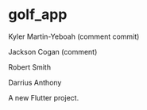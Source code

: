 # golf_app
Kyler Martin-Yeboah (comment commit)

Jackson Cogan (comment)

Robert Smith

Darrius Anthony

A new Flutter project.
